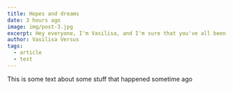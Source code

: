 ```yaml
---
title: Hopes and dreams
date: 3 hours ago
image: img/post-3.jpg
excerpt: Hey everyone, I'm Vasilisa, and I'm sure that you've all been dying to know what I'm up to these days :-) For those of you who don't know me, let me just say a few words about my background and where I'm at.
author: Vasilisa Versus
tags:
  - article
  - test
---
```


This is some text about some stuff that happened sometime ago
